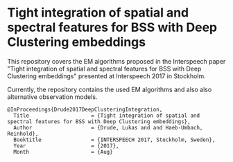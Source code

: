 # Tight integration of spatial and spectral features for BSS with Deep Clustering embeddings

This repository covers the EM algorithms proposed in the Interspeech paper "Tight integration of spatial and spectral features for BSS with Deep Clustering embeddings" presented at Interspeech 2017 in Stockholm.

Currently, the repository contains the used EM algorithms and also also alternative observation models.

```
@InProceedings{Drude2017DeepClusteringIntegration,
  Title                    = {Tight integration of spatial and spectral features for BSS with Deep Clustering embeddings},
  Author                   = {Drude, Lukas and and Haeb-Umbach, Reinhold},
  Booktitle                = {INTERSPEECH 2017, Stockholm, Sweden},
  Year                     = {2017},
  Month                    = {Aug}
```
